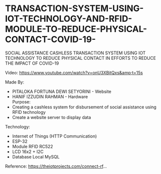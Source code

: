 # TRANSACTION-SYSTEM-USING-IOT-TECHNOLOGY-AND-RFID-MODULE-TO-REDUCE-PHYSICAL-CONTACT-COVID-19-

SOCIAL ASSISTANCE CASHLESS TRANSACTION SYSTEM USING IOT TECHNOLOGY TO REDUCE PHYSICAL CONTACT IN EFFORTS TO REDUCE THE IMPACT OF COVID-19  

Video: https://www.youtube.com/watch?v=onU3XBitQxs&amp;t=15s  

Made By: 
- PITALOKA FORTUNA DEWI SETYORINI - Website 
- HANIF IZZUDIN RAHMAN - Hardware  
Purpose:  
- Creating a cashless system for disbursement of social assistance using RFID technology 
- Create a website server to display data 

Technology:  
- Internet of Things (HTTP Communication) 
- ESP-32 
- Module RFID RC522 
- LCD 16x2 + I2C 
- Database Local MySQL 

Reference: https://theiotprojects.com/connect-rf...
